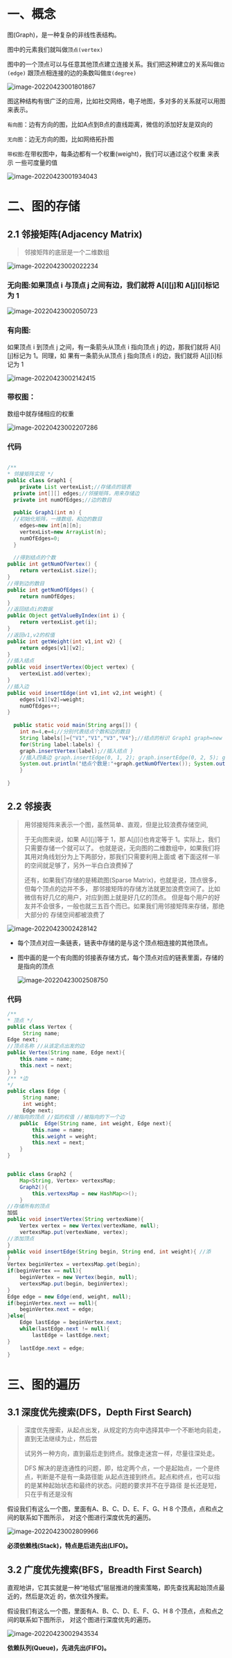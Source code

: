 # 一、**概念**

图(Graph)，是一种复杂的非线性表结构。

图中的元素我们就叫做`顶点(vertex)`

图中的一个顶点可以与任意其他顶点建立连接关系。我们把这种建立的关系叫做`边(edge)`
跟顶点相连接的边的条数叫做`度(degree)`

![image-20220423001801867](https://cdn.wuzx.cool/image-20220423001801867.png)

图这种结构有很广泛的应用，比如社交网络，电子地图，多对多的关系就可以用图来表示。

`有向图`：边有方向的图，比如A点到B点的直线距离，微信的添加好友是双向的

`无向图`：边无方向的图，比如网络拓扑图

`带权图`:在带权图中，每条边都有一个权重(weight)，我们可以通过这个权重 来表示 一些可度量的值

![image-20220423001934043](https://cdn.wuzx.cool/image-20220423001934043.png)

# 二、**图的存储**

## 2.1 邻接矩阵(Adjacency Matrix)

> 邻接矩阵的底层是一个二维数组

![image-20220423002022234](https://cdn.wuzx.cool/image-20220423002022234.png)

### 无向图:如果顶点 i 与顶点 j 之间有边，我们就将 A[i][j]和 A[j][i]标记为 1

![image-20220423002050723](https://cdn.wuzx.cool/image-20220423002050723.png)

### 有向图:

如果顶点 i 到顶点 j 之间，有一条箭头从顶点 i 指向顶点 j 的边，那我们就将 A[i][j]标记为 1。同理，如 果有一条箭头从顶点 j 指向顶点 i 的边，我们就将 A[j][i]标记为 1

![image-20220423002142415](https://cdn.wuzx.cool/image-20220423002142415.png)

### 带权图：

数组中就存储相应的权重

![image-20220423002207286](https://cdn.wuzx.cool/image-20220423002207286.png)

### 代码

``` java

/**
* 邻接矩阵实现 */
public class Graph1 {
 	private List vertexList;//存储点的链表 
  private int[][] edges;//邻接矩阵，用来存储边 
  private int numOfEdges;//边的数目
  
  public Graph1(int n) {
  //初始化矩阵，一维数组，和边的数目 
    edges=new int[n][n]; 
    vertexList=new ArrayList(n); 
    numOfEdges=0;
  } 
  
  //得到结点的个数
public int getNumOfVertex() {
    return vertexList.size();
}
//得到边的数目
public int getNumOfEdges() {
    return numOfEdges;
}
//返回结点i的数据
public Object getValueByIndex(int i) {
    return vertexList.get(i);
}
//返回v1,v2的权值
public int getWeight(int v1,int v2) {
    return edges[v1][v2];
}
//插入结点
public void insertVertex(Object vertex) {
    vertexList.add(vertex);
}
//插入边
public void insertEdge(int v1,int v2,int weight) {
    edges[v1][v2]=weight;
    numOfEdges++;
}
  
  public static void main(String args[]) {
    int n=4,e=4;//分别代表结点个数和边的数目
    String labels[]={"V1","V1","V3","V4"};//结点的标识 Graph1 graph=new Graph1(n);
    for(String label:labels) {
    graph.insertVertex(label);//插入结点 }
    //插入四条边 graph.insertEdge(0, 1, 2); graph.insertEdge(0, 2, 5); graph.insertEdge(2, 3, 8); graph.insertEdge(3, 0, 7);
    System.out.println("结点个数是:"+graph.getNumOfVertex()); System.out.println("边的个数是:"+graph.getNumOfEdges());
    }
  
}
```

## 2.2 **邻接表**

> 用邻接矩阵来表示一个图，虽然简单、直观，但是比较浪费存储空间,
>
> 于无向图来说，如果 A[i][j]等于 1，那 A[j][i]也肯定等于 1。实际上，我们只需要存储一个就可以了。 也就是说，无向图的二维数组中，如果我们将其用对角线划分为上下两部分，那我们只需要利用上面或 者下面这样一半的空间就足够了，另外一半白白浪费掉了
>
> 还有，如果我们存储的是稀疏图(Sparse Matrix)，也就是说，顶点很多，但每个顶点的边并不多， 那邻接矩阵的存储方法就更加浪费空间了。比如微信有好几亿的用户，对应到图上就是好几亿的顶点。 但是每个用户的好友并不会很多，一般也就三五百个而已。如果我们用邻接矩阵来存储，那绝大部分的 存储空间都被浪费了

![image-20220423002428142](https://cdn.wuzx.cool/image-20220423002428142.png)

+ 每个顶点对应一条链表，链表中存储的是与这个顶点相连接的其他顶点。

+ 图中画的是一个有向图的邻接表存储方式，每个顶点对应的链表里面，存储的是指向的顶点

  ![image-20220423002508750](https://cdn.wuzx.cool/image-20220423002508750.png)

### 代码

``` java
/**
* 顶点 */
public class Vertex {
     String name;
Edge next;
//顶点名称 //从该定点出发的边
public Vertex(String name, Edge next){
    this.name = name;
    this.next = next;
} }
/** *边
*/
public class Edge {
     String name;
     int weight;
     Edge next;
//被指向的顶点 //弧的权值 //被指向的下一个边
    public  Edge(String name, int weight, Edge next){
        this.name = name;
        this.weight = weight;
        this.next = next;
	} 
}


public class Graph2 {
    Map<String, Vertex> vertexsMap;
    Graph2(){
        this.vertexsMap = new HashMap<>();
    }
//存储所有的顶点
加弧
public void insertVertex(String vertexName){
    Vertex vertex = new Vertex(vertexName, null);
    vertexsMap.put(vertexName, vertex);
//添加顶点
}
public void insertEdge(String begin, String end, int weight){ //添
}
Vertex beginVertex = vertexsMap.get(begin);
if(beginVertex == null){
    beginVertex = new Vertex(begin, null);
    vertexsMap.put(begin, beginVertex);
}
Edge edge = new Edge(end, weight, null);
if(beginVertex.next == null){
    beginVertex.next = edge;
}else{
    Edge lastEdge = beginVertex.next;
    while(lastEdge.next != null){
        lastEdge = lastEdge.next;
}
    lastEdge.next = edge;
}

```



# 三、**图的遍历**



## 3.1 深度优先搜索(DFS，Depth First Search)

> 深度优先搜索，从起点出发，从规定的方向中选择其中一个不断地向前走，直到无法继续为止，然后尝
>
> 试另外一种方向，直到最后走到终点。就像走迷宫一样，尽量往深处走。
>
> DFS 解决的是连通性的问题，即，给定两个点，一个是起始点，一个是终点，判断是不是有一条路径能 从起点连接到终点。起点和终点，也可以指的是某种起始状态和最终的状态。问题的要求并不在乎路径 是长还是短，只在乎有还是没有

假设我们有这么一个图，里面有A、B、C、D、E、F、G、H 8 个顶点，点和点之间的联系如下图所示， 对这个图进行深度优先的遍历。

![image-20220423002809966](https://cdn.wuzx.cool/image-20220423002809966.png)

**必须依赖栈(Stack)，特点是后进先出(LIFO)。**

## 3.2 **广度优先搜索(BFS，Breadth First Search**)

直观地讲，它其实就是一种“地毯式”层层推进的搜索策略，即先查找离起始顶点最近的，然后是次近 的，依次往外搜索。

假设我们有这么一个图，里面有A、B、C、D、E、F、G、H 8 个顶点，点和点之间的联系如下图所示， 对这个图进行深度优先的遍历。

![image-20220423002943534](https://cdn.wuzx.cool/image-20220423002943534.png)

**依赖队列(Queue)，先进先出(FIFO)。**